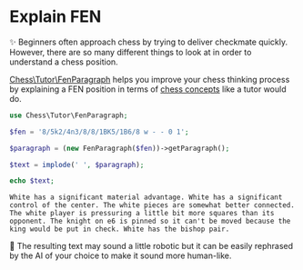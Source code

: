 # Explain FEN

✨ Beginners often approach chess by trying to deliver checkmate quickly. However, there are so many different things to look at in order to understand a chess position.

[Chess\Tutor\FenParagraph](https://github.com/chesslablab/php-chess/blob/master/tests/unit/Tutor/FenParagraphTest.php) helps you improve your chess thinking process by explaining a FEN position in terms of [chess concepts](https://php-chess.readthedocs.io/en/latest/heuristics/) like a tutor would do.

```php
use Chess\Tutor\FenParagraph;

$fen = '8/5k2/4n3/8/8/1BK5/1B6/8 w - - 0 1';

$paragraph = (new FenParagraph($fen))->getParagraph();

$text = implode(' ', $paragraph);

echo $text;
```

```text
White has a significant material advantage. White has a significant control of the center. The white pieces are somewhat better connected. The white player is pressuring a little bit more squares than its opponent. The knight on e6 is pinned so it can't be moved because the king would be put in check. White has the bishop pair.
```

🎉 The resulting text may sound a little robotic but it can be easily rephrased by the AI of your choice to make it sound more human-like.
